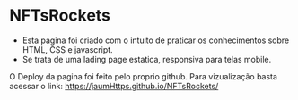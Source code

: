 # NFTsRockets

* Esta pagina foi criado com o intuito de praticar os conhecimentos sobre HTML, CSS e javascript. 
* Se trata de uma lading page estatica, responsiva para telas mobile.

O Deploy da pagina foi feito pelo proprio github. Para vizualização basta acessar o link: https://jaumHttps.github.io/NFTsRockets/
